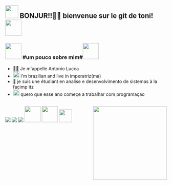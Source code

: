 <h2><img src="https://media.giphy.com/media/gR2FAWPWEEW1zhOWvy/giphy.gif" width="40"/> BONJUR!!👋🏻 bienvenue sur le git de toni! <img src="https://media.giphy.com/media/rUMZDt7hgS55Hgh666/giphy.gif" width="50"></h2>

### <img src="https://media.giphy.com/media/iJsjsm6dhNPiQBvztq/giphy.gif" width="50"> #um pouco sobre mim#<img src="https://media.giphy.com/media/gHbRenN4AVLDTi9pdd/giphy.gif" width="50">

- 👦🏻 Je m'appelle Antonio Lucca
- <img src="https://media.giphy.com/media/S3W74K8gy3h1iI1x0L/giphy.gif" width="20"> i'm brazilian and live in imperatriz(ma)
- 🔭 je suis une étudiant en analise e desenvolvimento de sistemas à la facimp itz
- <img src="https://media.giphy.com/media/lqFSrdm94nEAFDxPp7/giphy.gif" width="20"> quero que esse ano começe a trabalhar com programaçao

##
<img align='right' src="https://i.picasion.com/pic92/8a50d379479ec44ca0276cc53087a6d2.gif" width="230">

<div> 
<a href="https://instagram.com/rafaballerini" target="_blank"><img src="https://img.shields.io/badge/-Instagram-%23E4405F?style=for-the-badge&logo=instagram&logoColor=white" target="_blank"></a>
<a href="https://mail.google.com/mail/u/0/#inbox" target="_blank"><img src="https://img.shields.io/badge/Gmail-%23333?style=for-the-badge&logo=gmail&logoColor=white" target="_blank"></a> 
 <a href="https://www.linkedin.com/in/antonio-lucca-nascimento-rodrigues-maia-b90860270/" target="_blank"><img src="https://img.shields.io/badge/-LinkedIn-%230077B5?style=for-the-badge&logo=linkedin&logoColor=white" target="_blank"></a> 

 <img src="https://media.giphy.com/media/QynKqvM4I2EFrOH51P/giphy.gif" width="50">
  <img src="https://media.giphy.com/media/fVJn7sPHp0T0kzMnIk/giphy.gif" width="50">
  <img src="https://media.giphy.com/media/S3W74K8gy3h1iI1x0L/giphy.gif" width="40">
  </div>
